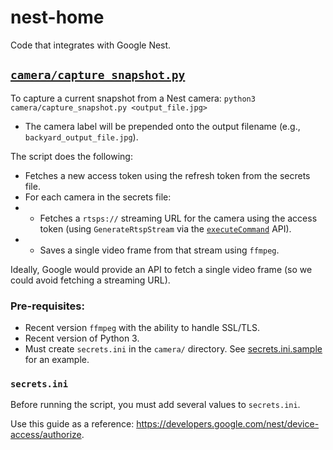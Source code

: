 # nest-home

Code that integrates with Google Nest.

## [`camera/capture_snapshot.py`](camera/capture_snapshot.py)

To capture a current snapshot from a Nest camera: `python3 camera/capture_snapshot.py <output_file.jpg>`
 - The camera label will be prepended onto the output filename (e.g., `backyard_output_file.jpg`).

The script does the following:
- Fetches a new access token using the refresh token from the secrets file.
- For each camera in the secrets file:
- - Fetches a `rtsps://` streaming URL for the camera using the access token (using `GenerateRtspStream` via the [`executeCommand`](https://developers.google.com/nest/device-access/api) API).
- - Saves a single video frame from that stream using `ffmpeg`.

Ideally, Google would provide an API to fetch a single video frame (so we could avoid fetching a streaming URL).

### Pre-requisites:
- Recent version `ffmpeg` with the ability to handle SSL/TLS.
- Recent version of Python 3.
- Must create `secrets.ini` in the `camera/` directory. See [secrets.ini.sample](camera/secrets.ini.sample) for an example.

### `secrets.ini`

Before running the script, you must add several values to `secrets.ini`. 

Use this guide as a reference: https://developers.google.com/nest/device-access/authorize.



